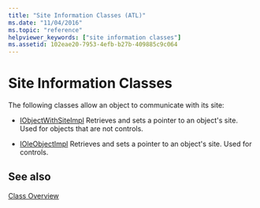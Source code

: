 ```yaml
---
title: "Site Information Classes (ATL)"
ms.date: "11/04/2016"
ms.topic: "reference"
helpviewer_keywords: ["site information classes"]
ms.assetid: 102eae20-7953-4efb-b27b-409885c9c064
---
```

# Site Information Classes

The following classes allow an object to communicate with its site:

- [IObjectWithSiteImpl](../atl/reference/iobjectwithsiteimpl-class.md) Retrieves and sets a pointer to an object's site. Used for objects that are not controls.

- [IOleObjectImpl](../atl/reference/ioleobjectimpl-class.md) Retrieves and sets a pointer to an object's site. Used for controls.

## See also

[Class Overview](../atl/atl-class-overview.md)
